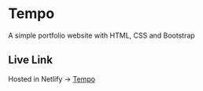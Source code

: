 # Tempo 
A simple portfolio website with HTML, CSS and Bootstrap

## Live Link
Hosted in Netlify -> <a target='_blank' href="https://tempo-portfolio.netlify.app/">Tempo</a>
